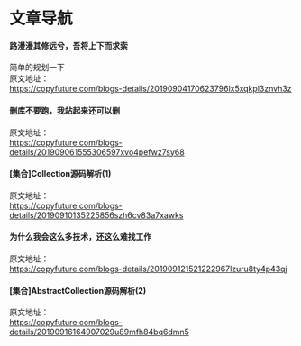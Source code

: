 # 文章导航 

#### 路漫漫其修远兮，吾将上下而求索 
简单的规划一下  
原文地址：  
https://copyfuture.com/blogs-details/20190904170623796lx5xqkpl3znvh3z  
 

#### 删库不要跑，我站起来还可以删 
  
原文地址：  
https://copyfuture.com/blogs-details/201909061555306597xvo4pefwz7sy68   

#### [集合]Collection源码解析(1) 

原文地址：  
https://copyfuture.com/blogs-details/20190910135225856szh6cv83a7xawks


#### 为什么我会这么多技术，还这么难找工作

原文地址：  
https://copyfuture.com/blogs-details/201909121521222967lzuru8ty4p43qj  

#### [集合]AbstractCollection源码解析(2)

原文地址：  
https://copyfuture.com/blogs-details/20190916164907029u89mfh84bq6dmn5
